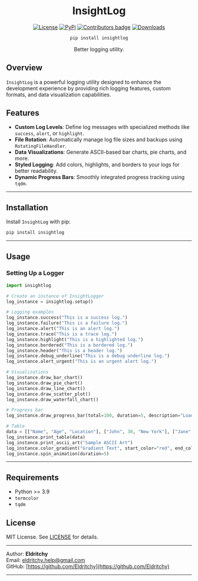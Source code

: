 <div align="center">
  
# InsightLog

[![License](https://img.shields.io/badge/License-MIT-blue)](https://github.com/Eldritchy/InsightLog#license)  [![PyPi](https://img.shields.io/badge/PyPi%20Link-FFFF00)](https://pypi.org/project/insightlog/)  <a href="https://github.com/D-I-Projects/diec/blob/master/CONTRIBUTING.md"> <img src="https://img.shields.io/github/contributors-anon/Eldritchy/InsightLog" alt="Contributors badge" /></a>  [![Downloads](https://static.pepy.tech/badge/insightlog)](https://pepy.tech/project/insightlog)

```bash
pip install insightlog
``` 

Better logging utility.

</div>

## Overview

`InsightLog` is a powerful logging utility designed to enhance the development experience by providing rich logging features, custom formats, and data visualization capabilities.

## Features

- **Custom Log Levels**: Define log messages with specialized methods like `success`, `alert`, or `highlight`.
- **File Rotation**: Automatically manage log file sizes and backups using `RotatingFileHandler`.
- **Data Visualizations**: Generate ASCII-based bar charts, pie charts, and more.
- **Styled Logging**: Add colors, highlights, and borders to your logs for better readability.
- **Dynamic Progress Bars**: Smoothly integrated progress tracking using `tqdm`.

---

## Installation

Install `InsightLog` with pip:

```bash
pip install insightlog
```

---

## Usage

### Setting Up a Logger

```python
import insightlog

# Create an instance of InsightLogger
log_instance = insightlog.setup()

# Logging examples
log_instance.success("This is a success log.")
log_instance.failure("This is a failure log.")
log_instance.alert("This is an alert log.")
log_instance.trace("This is a trace log.")
log_instance.highlight("This is a highlighted log.")
log_instance.bordered("This is a bordered log.")
log_instance.header("This is a header log.")
log_instance.debug_underline("This is a debug underline log.")
log_instance.alert_urgent("This is an urgent alert log.")

# Visualizations
log_instance.draw_bar_chart()
log_instance.draw_pie_chart()
log_instance.draw_line_chart()
log_instance.draw_scatter_plot()
log_instance.draw_waterfall_chart()

# Progress bar
log_instance.draw_progress_bar(total=100, duration=5, description="Loading...")

# Table
data = [["Name", "Age", "Location"], ["John", 30, "New York"], ["Jane", 25, "Los Angeles"]]
log_instance.print_table(data)
log_instance.print_ascii_art("Sample ASCII Art")
log_instance.color_gradient("Gradient Text", start_color="red", end_color="blue")
log_instance.spin_animation(duration=5)
```

---

## Requirements

- Python >= 3.9
- `termcolor`
- `tqdm`

## License

MIT License. See [LICENSE](LICENSE) for details.

---

Author: **Eldritchy**  
Email: [eldritchy.help@gmail.com](mailto:eldritchy.help@gmail.com)  
GitHub: [https://github.com/Eldritchy](https://github.com/Eldritchy)

---
